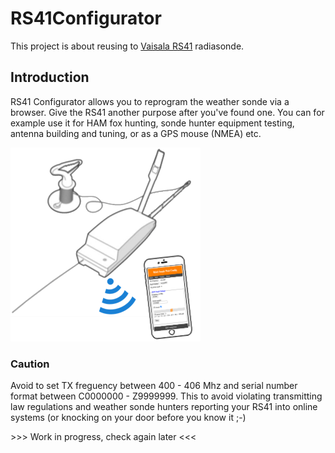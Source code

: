 # RS41Configurator
This project is about reusing to [Vaisala RS41](https://en.wikipedia.org/wiki/Vaisala) radiasonde.

## Introduction
RS41 Configurator allows you to reprogram the weather sonde via a browser. Give the RS41 another purpose after you've found one. You can for example use it for HAM fox hunting, sonde hunter equipment testing, antenna building and tuning, or as a GPS mouse (NMEA) etc.

![RS41 Configurator](img/rs41configurator.png)

### Caution
Avoid to set TX freguency between 400 - 406 Mhz and serial number format between C0000000 - Z9999999. This to avoid violating transmitting law regulations and weather sonde hunters reporting your RS41 into online systems (or knocking on your door before you know it ;-)

\>>> Work in progress, check again later <<<